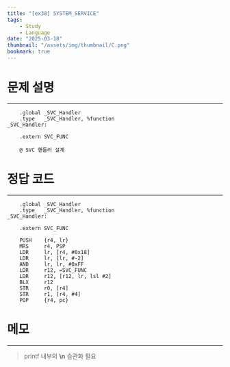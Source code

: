 ```yaml
---
title: "[ex38] SYSTEM_SERVICE"
tags:
    - Study
    - Language
date: "2025-03-18"
thumbnail: "/assets/img/thumbnail/C.png"
bookmark: true
---
```

# 문제 설명
---

```armasm
    .global _SVC_Handler
    .type   _SVC_Handler, %function
_SVC_Handler:

	.extern SVC_FUNC

	@ SVC 핸들러 설계
```

# 정답 코드
---

```armasm
    .global _SVC_Handler
  	.type 	_SVC_Handler, %function
_SVC_Handler:

	.extern SVC_FUNC

    PUSH  	{r4, lr}
    MRS		r4, PSP
    LDR   	lr, [r4, #0x18]
    LDR   	lr, [lr, #-2]
    AND   	lr, lr, #0xFF
    LDR   	r12, =SVC_FUNC
    LDR   	r12, [r12, lr, lsl #2]
    BLX   	r12
    STR   	r0, [r4]
    STR   	r1, [r4, #4]
    POP   	{r4, pc}
```

# 메모
---
> printf 내부의 **\n** 습관화 필요